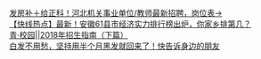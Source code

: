  
[发房补＋给正科！河北机关事业单位/教师最新招聘，岗位表→](http://www.dianyue.me/archives/036/vsp6q1fwiu57cig0/)  
[【快线热点】最新！安徽61县市经济实力排行榜出炉，你家乡排第几？](http://www.dianyue.me/archives/153/0fxwda7f105ugw0j/)  
[青·校园||2018年招生指南（下篇）](http://www.dianyue.me/archives/462/d7w5fwpzcsujg414/)  
[白发不用愁，坚持用半个月黑发就回来了！快告诉身边的朋友](http://www.dianyue.me/archives/128/gi2bztnewdh1dfe5/)